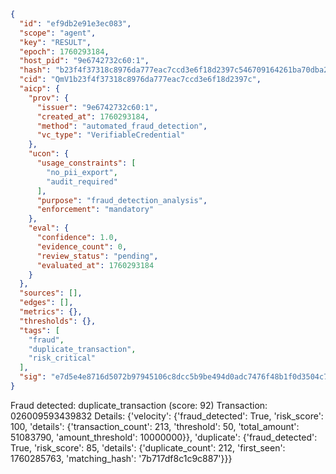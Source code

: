 ```json
{
  "id": "ef9db2e91e3ec083",
  "scope": "agent",
  "key": "RESULT",
  "epoch": 1760293184,
  "host_pid": "9e6742732c60:1",
  "hash": "b23f4f37318c8976da777eac7ccd3e6f18d2397c546709164261ba70dba231fe",
  "cid": "QmV1b23f4f37318c8976da777eac7ccd3e6f18d2397c",
  "aicp": {
    "prov": {
      "issuer": "9e6742732c60:1",
      "created_at": 1760293184,
      "method": "automated_fraud_detection",
      "vc_type": "VerifiableCredential"
    },
    "ucon": {
      "usage_constraints": [
        "no_pii_export",
        "audit_required"
      ],
      "purpose": "fraud_detection_analysis",
      "enforcement": "mandatory"
    },
    "eval": {
      "confidence": 1.0,
      "evidence_count": 0,
      "review_status": "pending",
      "evaluated_at": 1760293184
    }
  },
  "sources": [],
  "edges": [],
  "metrics": {},
  "thresholds": {},
  "tags": [
    "fraud",
    "duplicate_transaction",
    "risk_critical"
  ],
  "sig": "e7d5e4e8716d5072b97945106c8dcc5b9be494d0adc7476f48b1f0d3504c7ca4"
}
```

Fraud detected: duplicate_transaction (score: 92)
Transaction: 026009593439832
Details: {'velocity': {'fraud_detected': True, 'risk_score': 100, 'details': {'transaction_count': 213, 'threshold': 50, 'total_amount': 51083790, 'amount_threshold': 10000000}}, 'duplicate': {'fraud_detected': True, 'risk_score': 85, 'details': {'duplicate_count': 212, 'first_seen': 1760285763, 'matching_hash': '7b717df8c1c9c887'}}}